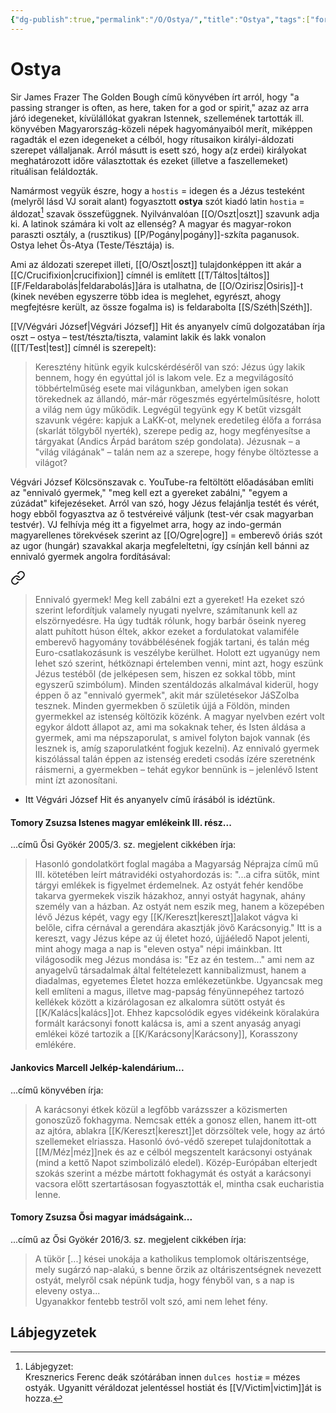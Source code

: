```yaml
---
{"dg-publish":true,"permalink":"/O/Ostya/","title":"Ostya","tags":["formatted🟢","containstransclusions"],"created":"2023-10-21T03:35","updated":"2023-10-21T03:38"}
---
```



# Ostya

Sir James Frazer The Golden Bough című könyvében írt arról, hogy "a passing stranger is often, as here, taken for a god or spirit," azaz az arra járó idegeneket, kívülállókat gyakran Istennek, szellemének tartották ill. könyvében Magyarország-közeli népek hagyományaiból merít, miképpen ragadták el ezen idegeneket a célból, hogy rítusaikon királyi-áldozati szerepet vállaljanak. Arról másutt is esett szó, hogy a(z erdei) királyokat meghatározott időre választottak és ezeket (illetve a faszellemeket) rituálisan feláldozták.  

Namármost vegyük észre, hogy a `hostis` = idegen és a Jézus testeként (melyről lásd VJ sorait alant) fogyasztott **ostya** szót kiadó latin `hostia` = áldozat[^1] szavak összefüggnek. Nyilvánvalóan [[O/Oszt\|oszt]] szavunk adja ki. A latinok számára ki volt az ellenség? A magyar és magyar-rokon paraszti osztály, a (rusztikus) [[P/Pogány\|pogány]]-szkíta paganusok. Ostya lehet Ős-Atya (Teste/Tésztája) is.  

Ami az áldozati szerepet illeti, [[O/Oszt\|oszt]] tulajdonképpen itt akár a [[C/Crucifixion\|crucifixion]] címnél is említett [[T/Táltos\|táltos]] [[F/Feldarabolás\|feldarabolás]]ára is utalhatna, de [[O/Ozirisz\|Osiris]]-t (kinek nevében egyszerre több idea is meglehet, egyrészt, ahogy megfejtésre került, az össze fogalma is) is feldarabolta [[S/Széth\|Széth]].  

[[V/Végvári József\|Végvári József]] Hit és anyanyelv című dolgozatában írja oszt – ostya – test/tészta/tiszta, valamint lakik és lakk vonalon ([[T/Test\|test]] címnél is szerepelt):  
> Keresztény hitünk egyik kulcskérdéséről van szó: Jézus úgy lakik bennem, hogy én egyúttal jól is lakom vele. Ez a megvilágosító többértelműség esete mai világunkban, amelyben igen sokan törekednek az állandó, már-már rögeszmés egyértelműsítésre, holott a világ nem úgy működik. Legvégül tegyünk egy K betűt vizsgált szavunk végére: kapjuk a LaKK-ot, melynek eredetileg élőfa a forrása (skarlát tölgyből nyerték), szerepe pedig az, hogy megfényesítse a tárgyakat (Andics Árpád barátom szép gondolata). Jézusnak – a "világ világának" – talán nem az a szerepe, hogy fénybe öltöztesse a világot?  

Végvári József Kölcsönszavak c. YouTube-ra feltöltött előadásában említi az "ennivaló gyermek," "meg kell ezt a gyereket zabálni," "egyem a zúzádat" kifejezéseket. Arról van szó, hogy Jézus felajánlja testét és vérét, hogy ebből fogyasztva az ő testvéreivé váljunk (test-vér csak magyarban testvér). VJ felhívja még itt a figyelmet arra, hogy az indo-germán magyarellenes törekvések szerint az [[O/Ogre\|ogre]] = emberevő óriás szót az ugor (hungár) szavakkal akarja megfeleltetni, így csínján kell bánni az ennivaló gyermek angolra fordításával: 

<div class="transclusion internal-embed is-loaded"><a class="markdown-embed-link" href="/e/embereves/#1sdmzu" aria-label="Open link"><svg xmlns="http://www.w3.org/2000/svg" width="24" height="24" viewBox="0 0 24 24" fill="none" stroke="currentColor" stroke-width="2" stroke-linecap="round" stroke-linejoin="round" class="svg-icon lucide-link"><path d="M10 13a5 5 0 0 0 7.54.54l3-3a5 5 0 0 0-7.07-7.07l-1.72 1.71"></path><path d="M14 11a5 5 0 0 0-7.54-.54l-3 3a5 5 0 0 0 7.07 7.07l1.71-1.71"></path></svg></a><div class="markdown-embed">



> Ennivaló gyermek! Meg kell zabálni ezt a gyereket! Ha ezeket szó szerint lefordítjuk valamely nyugati nyelvre, számítanunk kell az elszörnyedésre. Ha úgy tudták rólunk, hogy barbár őseink nyereg alatt puhított húson éltek, akkor ezeket a fordulatokat valamiféle emberevő hagyomány továbbélésének fogják tartani, és talán még Euro-csatlakozásunk is veszélybe kerülhet. Holott ezt ugyanúgy nem lehet szó szerint, hétköznapi értelemben venni, mint azt, hogy eszünk Jézus testéből (de jelképesen sem, hiszen ez sokkal több, mint egyszerű szimbólum). Minden szentáldozás alkalmával kiderül, hogy éppen ő az "ennivaló gyermek", akit már születésekor JáSZolba tesznek. Minden gyermekben ő születik újjá a Földön, minden gyermekkel az istenség költözik közénk. A magyar nyelvben ezért volt egykor áldott állapot az, ami ma sokaknak teher, és Isten áldása a gyermek, ami ma népszaporulat, s amivel folyton bajok vannak (és lesznek is, amíg szaporulatként fogjuk kezelni). Az ennivaló gyermek kiszólással talán éppen az istenség eredeti csodás ízére szeretnénk ráismerni, a gyermekben – tehát egykor bennünk is – jelenlévő Istent mint ízt azonosítani.  


</div></div>
  
- Itt Végvári József Hit és anyanyelv című írásából is idéztünk.  

#### Tomory Zsuzsa Istenes magyar emlékeink III. rész...

...című Ősi Gyökér 2005/3. sz. megjelent cikkében írja:  
> Hasonló gondolatkört foglal magába a Magyarság Néprajza című mű III. kötetében leírt mátravidéki ostyahordozás is: "...a cifra sütők, mint tárgyi emlékek is figyelmet érdemelnek. Az ostyát fehér kendőbe takarva gyermekek viszik házakhoz, annyi ostyát hagynak, ahány személy van a házban. Az ostyát nem eszik meg, hanem a közepében lévő Jézus képét, vagy egy [[K/Kereszt\|kereszt]]alakot vágva ki belőle, cifra cérnával a gerendára akasztják jövő Karácsonyig." Itt is a kereszt, vagy Jézus képe az új életet hozó, újjáéledő Napot jelenti, mint ahogy maga a nap is "eleven ostya" népi imáinkban. Itt világosodik meg Jézus mondása is: "Ez az én testem..." ami nem az anyagelvű társadalmak által feltételezett kannibalizmust, hanem a diadalmas, egyetemes Életet hozza emlékezetünkbe. Ugyancsak meg kell említeni a magus, illetve mag-papság fényünnepéhez tartozó kellékek között a kizárólagosan ez alkalomra sütött ostyát és [[K/Kalács\|kalács]]ot. Ehhez kapcsolódik egyes vidékeink köralakúra formált karácsonyi fonott kalácsa is, ami a szent anyaság anyagi emlékei közé tartozik a [[K/Karácsony\|Karácsony]], Korasszony emlékére.  

#### Jankovics Marcell Jelkép-kalendárium...

...című könyvében írja:  
> A karácsonyi étkek közül a legfőbb varázsszer a közismerten gonoszűző fokhagyma. Nemcsak ették a gonosz ellen, hanem itt-ott az ajtóra, ablakra [[K/Kereszt\|kereszt]]et dörzsöltek vele, hogy az ártó szellemeket elriassza. Hasonló óvó-védő szerepet tulajdonítottak a [[M/Méz\|méz]]nek és az e célból megszentelt karácsonyi ostyának (mind a kettő Napot szimbolizáló eledel). Közép-Európában elterjedt szokás szerint a mézbe mártott fokhagymát és ostyát a karácsonyi vacsora előtt szertartásosan fogyasztották el, mintha csak eucharistia lenne.  

#### Tomory Zsuzsa Ősi magyar imádságaink...

...című az Ősi Gyökér 2016/3. sz. megjelent cikkében írja:  
> A tükör \[...\] kései unokája a katholikus templomok oltáriszentsége, mely sugárzó nap-alakú, s benne őrzik az oltáriszentségnek nevezett ostyát, melyről csak népünk tudja, hogy fényből van, s a nap is eleveny ostya...  
> Ugyanakkor fentebb testről volt szó, ami nem lehet fény.  

## Lábjegyzetek

[^1]: Lábjegyzet:  
Kresznerics Ferenc deák szótárában innen `dulces hostiæ` = mézes ostyák. Ugyanitt véráldozat jelentéssel hostiát és [[V/Victim\|victim]]át is hozza.  